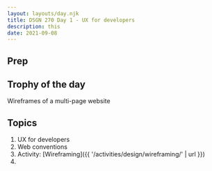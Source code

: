```yaml
---
layout: layouts/day.njk
title: DSGN 270 Day 1 - UX for developers
description: this
date: 2021-09-08
---
```

## Prep

## Trophy of the day
Wireframes of a multi-page website

## Topics
1. UX for developers
2. Web conventions
3. Activity: [Wireframing]({{ '/activities/design/wireframing/' | url }})
4. 

